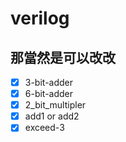 ﻿# verilog
## 那當然是可以改改

* [x] 3-bit-adder
* [x] 6-bit-adder
* [x] 2_bit_multipler
* [x] add1 or add2
* [x] exceed-3
